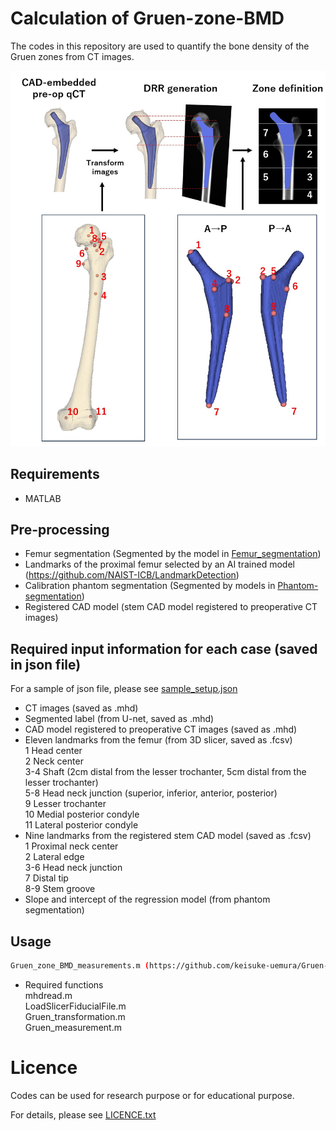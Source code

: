 # **Calculation of Gruen-zone-BMD**

The codes in this repository are used to quantify the bone density of the Gruen zones from CT images.

<img src='fig/figure.jpg' width='800px'>

## Requirements
- MATLAB 

## Pre-processing
- Femur segmentation (Segmented by the model in [Femur_segmentation](https://github.com/keisuke-uemura/Femur_segmentation))
- Landmarks of the proximal femur selected by an AI trained model (https://github.com/NAIST-ICB/LandmarkDetection) 
- Calibration phantom segmentation (Segmented by models in [Phantom-segmentation](https://github.com/keisuke-uemura/CT-Intensity-Calibration-Phantom-Segmentation))
- Registered CAD model (stem CAD model registered to preoperative CT images)

## Required input information for each case (saved in json file)
For a sample of json file, please see [sample_setup.json](/sample/sample_setup.json)
- CT images (saved as .mhd)
- Segmented label (from U-net, saved as .mhd)
- CAD model registered to preoperative CT images (saved as .mhd)
- Eleven landmarks from the femur (from 3D slicer, saved as .fcsv)<dt>1 Head center</dt> <dt>2 Neck center </dt></dt> 3-4 Shaft (2cm distal from the lesser trochanter, 5cm distal from the lesser trochanter)</dt><dt>5-8 Head neck junction (superior, inferior, anterior, posterior)</dt>   <dt>9 Lesser trochanter </dt> <dt>10 Medial posterior condyle </dt> <dt>11 Lateral posterior condyle
- Nine landmarks from the registered stem CAD model (saved as .fcsv)<dt>1 Proximal neck center</dt><dt>2 Lateral edge</dt><dt>3-6 Head neck junction </dt><dt>7 Distal tip </dt><dt>8-9 Stem groove
- Slope and intercept of the regression model (from phantom segmentation)


## Usage

```bash
Gruen_zone_BMD_measurements.m (https://github.com/keisuke-uemura/Gruen-zone-BMD/blob/main/Gruen_zone_BMD_measurements.m)
```
- Required functions
  <dt>mhdread.m</dt>
  <dt>LoadSlicerFiducialFile.m</dt>
  <dt>Gruen_transformation.m</dt>
  <dt>Gruen_measurement.m</dt>

# Licence
Codes can be used for research purpose or for educational purpose.

For details, please see [LICENCE.txt](LICENCE.txt)
